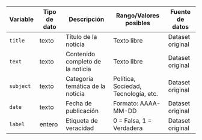 | Variable | Tipo de dato | Descripción | Rango/Valores posibles | Fuente de datos |
|----------|--------------|-------------|-------------------------|-----------------|
| `title`  | texto        | Título de la noticia | Texto libre | Dataset original |
| `text`   | texto        | Contenido completo de la noticia | Texto libre | Dataset original |
| `subject`| texto        | Categoría temática de la noticia | Política, Sociedad, Tecnología, etc. | Dataset original |
| `date`   | texto        | Fecha de publicación | Formato: AAAA-MM-DD | Dataset original |
| `label`  | entero       | Etiqueta de veracidad | 0 = Falsa, 1 = Verdadera | Dataset original |

